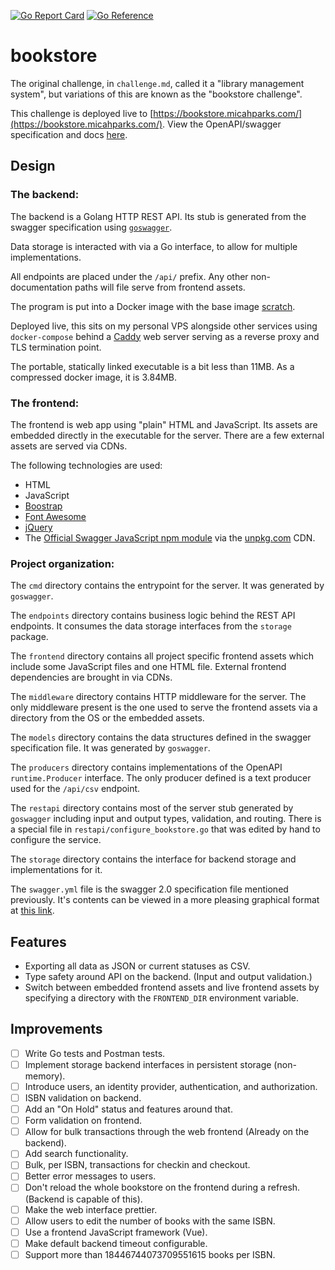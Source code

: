 [![Go Report Card](https://goreportcard.com/badge/github.com/MicahParks/bookstore)](https://goreportcard.com/report/github.com/MicahParks/bookstore) [![Go Reference](https://pkg.go.dev/badge/github.com/MicahParks/bookstore.svg)](https://pkg.go.dev/github.com/MicahParks/bookstore)

# bookstore

The original challenge, in `challenge.md`, called it a "library management system", but variations of this are known as
the "bookstore challenge".

This challenge is deployed live to [https://bookstore.micahparks.com/](https://bookstore.micahparks.com/). View the
OpenAPI/swagger specification and docs [here](https://bookstore.micahparks.com/docs).

## Design

### The backend:

The backend is a Golang HTTP REST API. Its stub is generated from the swagger specification using
[`goswagger`](https://github.com/go-swagger/go-swagger).

Data storage is interacted with via a Go interface, to allow for multiple implementations.

All endpoints are placed under the `/api/` prefix. Any other non-documentation paths will file serve from frontend assets.

The program is put into a Docker image with the base image [scratch](https://hub.docker.com/_/scratch/).

Deployed live, this sits on my personal VPS alongside other services using `docker-compose` behind a
[Caddy](https://caddyserver.com/) web server serving as a reverse proxy and TLS termination point.

The portable, statically linked executable is a bit less than 11MB. As a compressed docker image, it is 3.84MB.

### The frontend:

The frontend is web app using "plain" HTML and JavaScript. Its assets are embedded directly in the executable for the
server. There are a few external assets are served via CDNs.

The following technologies are used:

* HTML
* JavaScript
* [Boostrap](https://getbootstrap.com/)
* [Font Awesome](https://fontawesome.com/)
* [jQuery](https://jquery.com/)
* The [Official Swagger JavaScript npm module](https://github.com/swagger-api/swagger-js) via
  the [unpkg.com](https://unpkg.com/) CDN.

### Project organization:

The `cmd` directory contains the entrypoint for the server. It was generated by `goswagger`.

The `endpoints` directory contains business logic behind the REST API endpoints. It consumes the data storage interfaces
from the `storage` package.

The `frontend` directory contains all project specific frontend assets which include some JavaScript files and one HTML
file. External frontend dependencies are brought in via CDNs.

The `middleware` directory contains HTTP middleware for the server. The only middleware present is the one used to serve
the frontend assets via a directory from the OS or the embedded assets.

The `models` directory contains the data structures defined in the swagger specification file. It was generated
by `goswagger`.

The `producers` directory contains implementations of the OpenAPI `runtime.Producer` interface. The only producer
defined is a text producer used for the `/api/csv` endpoint.

The `restapi` directory contains most of the server stub generated by `goswagger` including input and output types,
validation, and routing. There is a special file in `restapi/configure_bookstore.go` that was edited by hand to
configure the service.

The `storage` directory contains the interface for backend storage and implementations for it.

The `swagger.yml` file is the swagger 2.0 specification file mentioned previously. It's contents can be viewed in a more
pleasing graphical format at [this link](https://bookstore.micahparks.com/docs).

## Features

* Exporting all data as JSON or current statuses as CSV.
* Type safety around API on the backend. (Input and output validation.)
* Switch between embedded frontend assets and live frontend assets by specifying a directory with the `FRONTEND_DIR`
  environment variable.

## Improvements

- [ ] Write Go tests and Postman tests.
- [ ] Implement storage backend interfaces in persistent storage (non-memory).
- [ ] Introduce users, an identity provider, authentication, and authorization.
- [ ] ISBN validation on backend.
- [ ] Add an "On Hold" status and features around that.
- [ ] Form validation on frontend.
- [ ] Allow for bulk transactions through the web frontend (Already on the backend).
- [ ] Add search functionality.
- [ ] Bulk, per ISBN, transactions for checkin and checkout.
- [ ] Better error messages to users.
- [ ] Don't reload the whole bookstore on the frontend during a refresh. (Backend is capable of this).
- [ ] Make the web interface prettier.
- [ ] Allow users to edit the number of books with the same ISBN.
- [ ] Use a frontend JavaScript framework (Vue).
- [ ] Make default backend timeout configurable.
- [ ] Support more than 18446744073709551615 books per ISBN.
